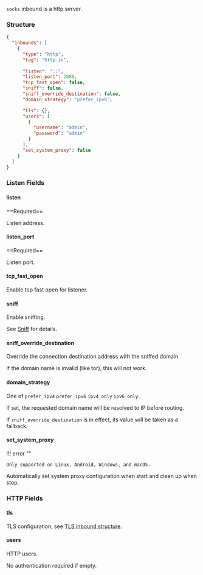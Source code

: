 `socks` inbound is a http server.

### Structure

```json
{
  "inbounds": [
    {
      "type": "http",
      "tag": "http-in",
      
      "listen": "::",
      "listen_port": 2080,
      "tcp_fast_open": false,
      "sniff": false,
      "sniff_override_destination": false,
      "domain_strategy": "prefer_ipv6",

      "tls": {},
      "users": [
        {
          "username": "admin",
          "password": "admin"
        }
      ],
      "set_system_proxy": false
    }
  ]
}
```

### Listen Fields

#### listen

==Required==

Listen address.

#### listen_port

==Required==

Listen port.

#### tcp_fast_open

Enable tcp fast open for listener.

#### sniff

Enable sniffing.

See [Sniff](/configuration/route/sniff/) for details.

#### sniff_override_destination

Override the connection destination address with the sniffed domain.

If the domain name is invalid (like tor), this will not work.

#### domain_strategy

One of `prefer_ipv4` `prefer_ipv6` `ipv4_only` `ipv6_only`.

If set, the requested domain name will be resolved to IP before routing.

If `sniff_override_destination` is in effect, its value will be taken as a fallback.

#### set_system_proxy

!!! error ""

    Only supported on Linux, Android, Windows, and macOS.

Automatically set system proxy configuration when start and clean up when stop.

### HTTP Fields

#### tls

TLS configuration, see [TLS inbound structure](/configuration/shared/tls/#inbound-structure).

#### users

HTTP users.

No authentication required if empty.